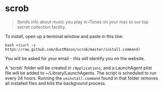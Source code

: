 scrob
=====

> Sends info about music you play in iTunes on your mac to our top secret collection facility.

To install, open up a terminal window and paste in this line:

    bash <(curl -s https://raw.github.com/dustMason/scrob/master/install.command)

You will be asked for your email - this will identify you on the website.

A 'scrob' folder will be created in `/Applications`, and a LaunchAgent plist file will be added to ~/Library/LaunchAgents. The script is scheduled to run every 24 hours. Running the `uninstall.command` found in that folder removes all installed files and kills the background process.
